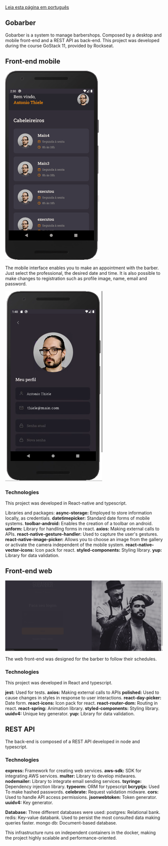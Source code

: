 
[Leia esta página em português](http....README-pt.md)

## Gobarber

Gobarber is a system to manage barbershops.
Composed by a desktop and mobile front-end and a REST API as back-end.
This project was developed during the course GoStack 11, provided by Rockseat.

## Front-end mobile

![mobile app](./docs/appgogarger.gif)


The mobile interface enables you to make an appointment with the barber.
Just select the professional, the desired date and time.
It is also possible to make changes to registration such as profile image, name, email and password.

![mobile app](./docs/app_cadastro.png)


### Technologies
This project was developed in React-native and typescript.

Libraries and packages:
**async-storage:** Employed to store information locally, as credentials.
**datetimepicker:** Standard date forms of mobile systems.
**toolbar-android:** Enables the creation of a toolbar on android.
**unform:** Library for handling forms in react.
**axios:** Making external calls to APIs.
**react-native-gesture-handler:** Used to capture the user's gestures.
**react-native-image-picker:** Allows you to choose an image from the gallery or activate the camera independent of the mobile system.
**react-native-vector-icons:** Icon pack for react.
**styled-components:** Styling library.
**yup:** Library for data validation.

## Front-end web

![mobile app](./docs/gogargerWEB.gif)

The web front-end was designed for the barber to follow their schedules.

### Technologies
This project was developed in React and typescript.

**jest:** Used for tests.
**axios:** Making external calls to APIs
**polished:** Used to cause changes in styles in response to user interactions.
**react-day-picker:** Date form.
**react-icons:** Icon pack for react.
**react-router-dom:** Routing in react.
**react-spring:** Animation library.
**styled-components:** Styling library.
**uuidv4:** Unique key generator.
**yup:** Library for data validation.

## REST API

The back-end is composed of a REST API developed in node and typescript.

### Technologies
**express:** Framework for creating web services.
**aws-sdk:** SDK for integrating AWS services.
**multer:** Library to develop midwares.
**nodemailer:** Library to integrate email sending services.
**tsyringe:** Dependency injection library.
**typeorm:** ORM for typescript
**bcryptjs:** Used To make hashed passwords.
**celebrate:** Request validation midware.
**cors:** Used to handle API access permissions.
**jsonwebtoken:** Token generator.
**uuidv4:** Key generator.

**Database:**
Three different databases were used:
postgres: Relational bank.
redis: Key-value databank. Used to persist the most consulted data making queries faster.
mongo db: Document-based database.

This infrastructure runs on independent containers in the docker, making the project highly scalable and performance-oriented.


